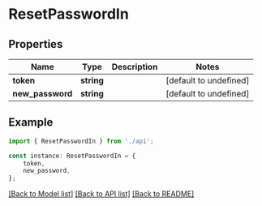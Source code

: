 # ResetPasswordIn


## Properties

Name | Type | Description | Notes
------------ | ------------- | ------------- | -------------
**token** | **string** |  | [default to undefined]
**new_password** | **string** |  | [default to undefined]

## Example

```typescript
import { ResetPasswordIn } from './api';

const instance: ResetPasswordIn = {
    token,
    new_password,
};
```

[[Back to Model list]](../README.md#documentation-for-models) [[Back to API list]](../README.md#documentation-for-api-endpoints) [[Back to README]](../README.md)
